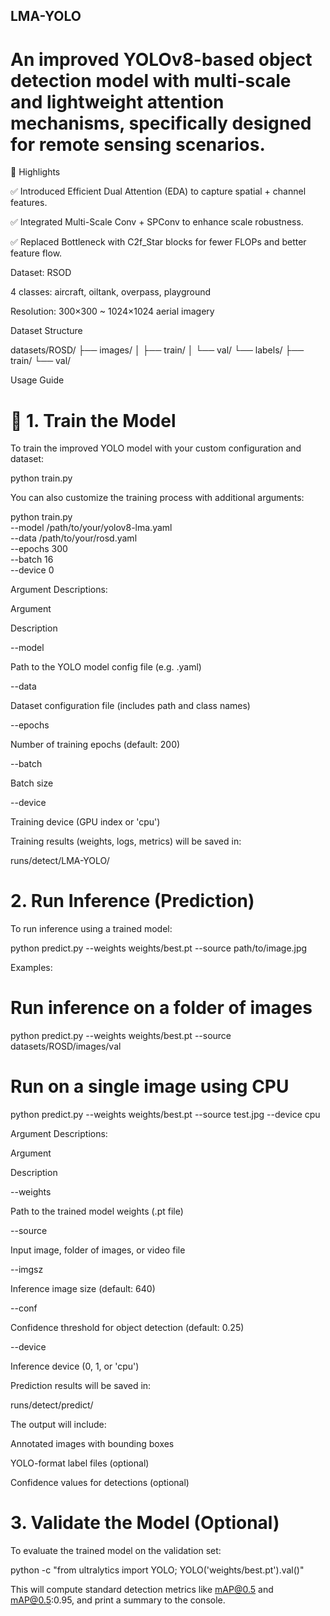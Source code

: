 ## LMA-YOLO 

# An improved YOLOv8-based object detection model with multi-scale and lightweight attention mechanisms, specifically designed for remote sensing scenarios.

🔧 Highlights

✅ Introduced Efficient Dual Attention (EDA) to capture spatial + channel features.

✅ Integrated Multi-Scale Conv + SPConv to enhance scale robustness.

✅ Replaced Bottleneck with C2f_Star blocks for fewer FLOPs and better feature flow.

 Dataset: RSOD

4 classes: aircraft, oiltank, overpass, playground

Resolution: 300×300 ~ 1024×1024 aerial imagery

 Dataset Structure

datasets/ROSD/
├── images/
│   ├── train/
│   └── val/
└── labels/
    ├── train/
    └── val/

 Usage Guide

# 🔧 1. Train the Model

To train the improved YOLO model with your custom configuration and dataset:

python train.py

You can also customize the training process with additional arguments:

python train.py \
    --model /path/to/your/yolov8-lma.yaml \
    --data /path/to/your/rosd.yaml \
    --epochs 300 \
    --batch 16 \
    --device 0

 Argument Descriptions:

Argument

Description

--model

Path to the YOLO model config file (e.g. .yaml)

--data

Dataset configuration file (includes path and class names)

--epochs

Number of training epochs (default: 200)

--batch

Batch size

--device

Training device (GPU index or 'cpu')

Training results (weights, logs, metrics) will be saved in:

runs/detect/LMA-YOLO/

# 2. Run Inference (Prediction)

To run inference using a trained model:

python predict.py --weights weights/best.pt --source path/to/image.jpg

 Examples:

# Run inference on a folder of images
python predict.py --weights weights/best.pt --source datasets/ROSD/images/val

# Run on a single image using CPU
python predict.py --weights weights/best.pt --source test.jpg --device cpu

 Argument Descriptions:

Argument

Description

--weights

Path to the trained model weights (.pt file)

--source

Input image, folder of images, or video file

--imgsz

Inference image size (default: 640)

--conf

Confidence threshold for object detection (default: 0.25)

--device

Inference device (0, 1, or 'cpu')

Prediction results will be saved in:

runs/detect/predict/

The output will include:

Annotated images with bounding boxes

YOLO-format label files (optional)

Confidence values for detections (optional)

# 3. Validate the Model (Optional)

To evaluate the trained model on the validation set:

python -c "from ultralytics import YOLO; YOLO('weights/best.pt').val()"

This will compute standard detection metrics like mAP@0.5 and mAP@0.5:0.95, and print a summary to the console.
